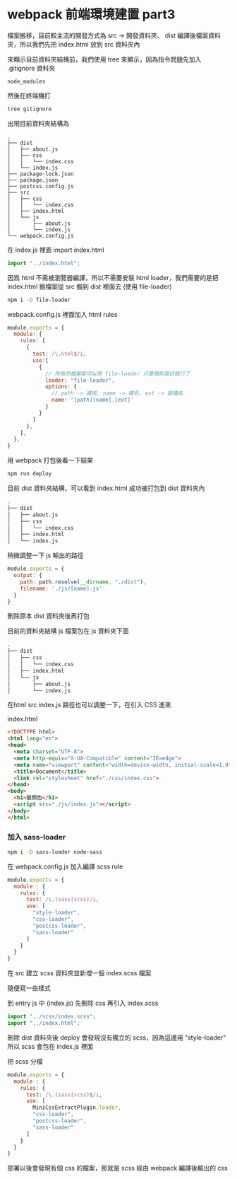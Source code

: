 # webpack 前端環境建置 part3

檔案搬移，目前較主流的開發方式為 src -> 開發資料夾、 dist 編譯後檔案資料夾，所以我們先把 index.html 放到 src 資料夾內

來顯示目前資料夾結構前，我們使用 tree 來顯示，因為指令問題先加入 .gitignore 資料夾


```.gitignore
node_modules
```

然後在終端機打

```sh
tree gitignore
```

出現目前資料夾結構為

```
.
├── dist
│   ├── about.js
│   ├── css
│   │   └── index.css
│   └── index.js
├── package-lock.json
├── package.json
├── postcss.config.js
├── src
│   ├── css
│   │   └── index.css
│   ├── index.html
│   └── js
│       ├── about.js
│       └── index.js
└── webpack.config.js
```

在 index.js 裡面 import index.html

```js
import "../index.html";
```

因爲 html 不需被瀏覽器編譯，所以不需要安裝 html loader，我們需要的是把 index.html 搬檔案從 src 搬到 dist 裡面去 (使用 file-loader)

```sh
npm i -D file-loader
```

webpack.config.js 裡面加入 html rules

```js
module.exports = {
  module: {
    rules: [
      {
        test: /\.html$/i,
        use:[
          {
            // 所有的檔案都可以用 file-loader 只要規則寫好就行了
            loader: "file-loader",
            options: {
              // path -> 路徑, name -> 檔名, ext -> 副檔名
              name: '[path][name].[ext]'
            }
          }
        ]
      },
    ],
  },
}
```

用 webpack 打包後看一下結果
```sh
npm run deploy

```
目前 dist 資料夾結構，可以看到 index.html 成功被打包到 dist 資料夾內
```sh
.
├── dist
│   ├── about.js
│   ├── css
│   │   └── index.css
│   ├── index.html
│   └── index.js
```

稍微調整一下 js 輸出的路徑

```js
module.exports = {
  output: {
    path: path.resolve(__dirname, "./dist"),
    filename: './js/[name].js'
  }
}
```
刪除原本 dist 資料夾後再打包

目前的資料夾結構 js 檔案包在 js 資料夾下面
```sh
.
├── dist
│   ├── css
│   │   └── index.css
│   ├── index.html
│   └── js
│       ├── about.js
│       └── index.js
```
在html src index.js 路徑也可以調整一下，在引入 CSS 進來

index.html
```html
<!DOCTYPE html>
<html lang="en">
<head>
  <meta charset="UTF-8">
  <meta http-equiv="X-UA-Compatible" content="IE=edge">
  <meta name="viewport" content="width=device-width, initial-scale=1.0">
  <title>Document</title>
  <link rel="stylesheet" href="./css/index.css">
</head>
<body>
  <h1>變顏色</h1>
  <script src="./js/index.js"></script>
</body>
</html>

```

### 加入 sass-loader 

```sh
npm i -D sass-loader node-sass
```

在 webpack.config.js 加入編譯 scss rule
```js
module.exports = {
  module : {
    rules: {
      test: /\.(sass|scss)/i,
      use: [
        "style-loader",
        "css-loader", 
        "postcss-loader",
        "sass-loader"
      ]
    }
  }
}
```
在 src 建立 scss 資料夾並新增一個 index.scss 檔案

隨便寫一些樣式

到 entry js 中 (index.js) 先刪除 css 再引入 index.scss

```js
import "../scss/index.scss";
import "../index.html";
```

刪除 dist 資料夾後 deploy 會發現沒有獨立的 scss，因為這邊用 "style-loader" 所以 scss 會包在 index.js 裡面

把 scss 分檔

```js
module.exports = {
  module : {
    rules: {
      test: /\.(sass|scss)$/i,
      use: [
        MiniCssExtractPlugin.loader,
        "css-loader", 
        "postcss-loader",
        "sass-loader"
      ]
    }
  }
}
```

部署以後會發現有個 css 的檔案，那就是 scss 經由 webpack 編譯後輸出的 css
